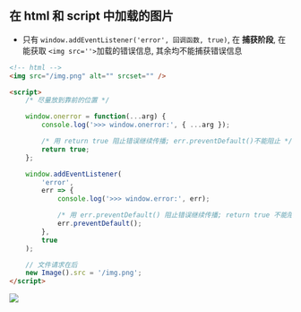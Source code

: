 ## 在 html 和 script 中加载的图片

- 只有 `window.addEventListener('error', 回调函数, true)`, 在 **捕获阶段**, 在能获取 `<img src=''>`加载的错误信息, 其余均不能捕获错误信息

```html
<!-- html -->
<img src="/img.png" alt="" srcset="" />

<script>
	/* 尽量放到靠前的位置 */

	window.onerror = function(...arg) {
		console.log('>>> window.onerror:', { ...arg });

		/* 用 return true 阻止错误继续传播; err.preventDefault()不能阻止 */
		return true;
	};

	window.addEventListener(
		'error',
		err => {
			console.log('>>> window.error:', err);

			/* 用 err.preventDefault() 阻止错误继续传播; return true 不能阻止 */
			err.preventDefault();
		},
		true
	);

	// 文件请求在后
	new Image().src = '/img.png';
</script>
```

![](https://tva1.sinaimg.cn/large/006tNbRwly1g9ycr2y0vnj33340e443m.jpg)





